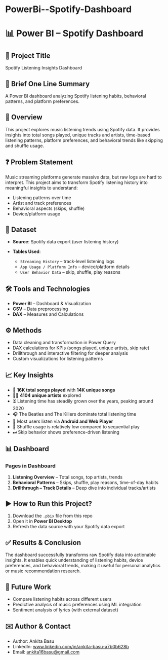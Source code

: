 # PowerBi--Spotify-Dashboard

# 📊 Power BI – Spotify Dashboard

## 📌 Project Title

Spotify Listening Insights Dashboard

## 📝 Brief One Line Summary

A Power BI dashboard analyzing Spotify listening habits, behavioral patterns, and platform preferences.

## 🔎 Overview

This project explores music listening trends using Spotify data.
It provides insights into total songs played, unique tracks and artists, time-based listening patterns, platform preferences, and behavioral trends like skipping and shuffle usage.

## ❓ Problem Statement

Music streaming platforms generate massive data, but raw logs are hard to interpret.
This project aims to transform Spotify listening history into meaningful insights to understand:

* Listening patterns over time
* Artist and track preferences
* Behavioral aspects (skips, shuffle)
* Device/platform usage

## 📂 Dataset

* **Source**: Spotify data export (user listening history)
* **Tables Used**:

  * `Streaming History` – track-level listening logs
  * `App Usage / Platform Info` – device/platform details
  * `User Behavior Data` – skip, shuffle, play reasons

## 🛠 Tools and Technologies

* **Power BI** – Dashboard & Visualization
* **CSV** – Data preprocessing
* **DAX** – Measures and Calculations

## ⚙️ Methods

* Data cleaning and transformation in Power Query
* DAX calculations for KPIs (songs played, unique artists, skip rate)
* Drillthrough and interactive filtering for deeper analysis
* Custom visualizations for listening patterns

## 📈 Key Insights

* 🎵 **16K total songs played** with **14K unique songs**
* 👩‍🎤 **4104 unique artists** explored
* ⏳ Listening time has steadily grown over the years, peaking around 2020
* 🎧 The Beatles and The Killers dominate total listening time
* 📱 Most users listen via **Android and Web Player**
* 🔀 Shuffle usage is relatively low compared to sequential play
* ⏭ Skip behavior shows preference-driven listening

## 📊 Dashboard 

### Pages in Dashboard

1. **Listening Overview** – Total songs, top artists, trends
2. **Behavioral Patterns** – Skips, shuffle, play reasons, time-of-day habits
3. **Drillthrough – Track Details** – Deep dive into individual tracks/artists

## ▶️ How to Run this Project?

1. Download the `.pbix` file from this repo
2. Open it in **Power BI Desktop**
3. Refresh the data source with your Spotify data export

## ✅ Results & Conclusion

The dashboard successfully transforms raw Spotify data into actionable insights.
It enables quick understanding of listening habits, device preferences, and behavioral trends, making it useful for personal analytics or music recommendation research.

## 🚀 Future Work

* Compare listening habits across different users
* Predictive analysis of music preferences using ML integration
* Sentiment analysis of lyrics (with external dataset)
  
## ✉️ Author & Contact

* Author: Ankita Basu
* LinkedIn: www.linkedin.com/in/ankita-basu-a7b0b628b
* Email: ankita16basu@gmail.com
